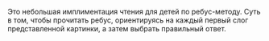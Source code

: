 Это небольшая имплиментация чтения для детей по ребус-методу.
Суть в том, чтобы прочитать ребус, ориентируясь на каждый первый слог представленной картинки, а затем выбрать правильный ответ.
